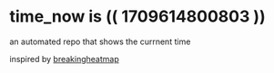 # time_now is (( 1709614800803 ))

an automated repo that shows the currnent time

inspired by [breakingheatmap](https://github.com/breakingheatmap/breakingheatmap)